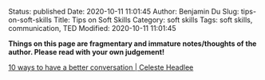 Status: published
Date: 2020-10-11 11:01:45
Author: Benjamin Du
Slug: tips-on-soft-skills
Title: Tips on Soft Skills
Category: soft skills
Tags: soft skills, communication, TED
Modified: 2020-10-11 11:01:45

**Things on this page are fragmentary and immature notes/thoughts of the author. Please read with your own judgement!**


[10 ways to have a better conversation | Celeste Headlee](https://www.youtube.com/watch?v=R1vskiVDwl4)